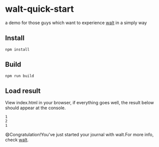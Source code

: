 # walt-quick-start
a demo for those guys which want to experience [walt](https://github.com/ballercat/walt) in a simply way

## Install

`npm install`

## Build
`npm run build`

## Load result
View index.html in your browser, if everything goes well, the result below should appear at the console.

```
1
2
1
```

😄Congratulation!You've just started your journal with walt.For more info, check [walt](https://github.com/ballercat/walt).